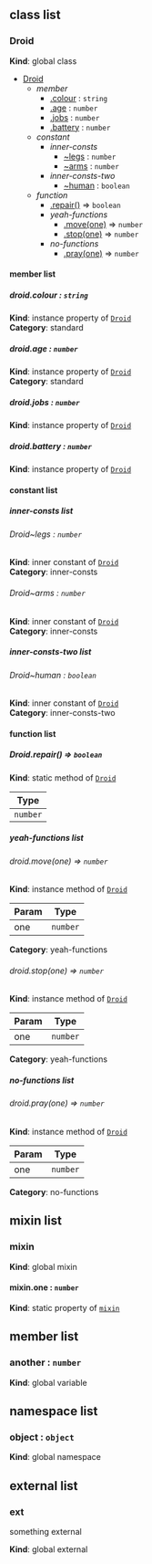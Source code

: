 ## class list


<a name="Droid"></a>
### Droid
**Kind**: global class  

* [Droid](#Droid)
    * _member_
        * [.colour](#Droid+colour) : `string`
        * [.age](#Droid+age) : `number`
        * [.jobs](#Droid+jobs) : `number`
        * [.battery](#Droid+battery) : `number`
    * _constant_
        * _inner-consts_
            * [~legs](#Droid..legs) : `number`
            * [~arms](#Droid..arms) : `number`
        * _inner-consts-two_
            * [~human](#Droid..human) : `boolean`
    * _function_
        * [.repair()](#Droid.repair) ⇒ `boolean`
        * _yeah-functions_
            * [.move(one)](#Droid+move) ⇒ `number`
            * [.stop(one)](#Droid+stop) ⇒ `number`
        * _no-functions_
            * [.pray(one)](#Droid+pray) ⇒ `number`


#### member list


<a name="Droid+colour"></a>
##### droid.colour : `string`
**Kind**: instance property of [`Droid`](#Droid)  
**Category**: standard


<a name="Droid+age"></a>
##### droid.age : `number`
**Kind**: instance property of [`Droid`](#Droid)  
**Category**: standard


<a name="Droid+jobs"></a>
##### droid.jobs : `number`
**Kind**: instance property of [`Droid`](#Droid)


<a name="Droid+battery"></a>
##### droid.battery : `number`
**Kind**: instance property of [`Droid`](#Droid)


#### constant list


##### inner-consts list


<a name="Droid..legs"></a>
###### Droid~legs : `number`
**Kind**: inner constant of [`Droid`](#Droid)  
**Category**: inner-consts


<a name="Droid..arms"></a>
###### Droid~arms : `number`
**Kind**: inner constant of [`Droid`](#Droid)  
**Category**: inner-consts


##### inner-consts-two list


<a name="Droid..human"></a>
###### Droid~human : `boolean`
**Kind**: inner constant of [`Droid`](#Droid)  
**Category**: inner-consts-two


#### function list


<a name="Droid.repair"></a>
##### Droid.repair() ⇒ `boolean`
**Kind**: static method of [`Droid`](#Droid)  

| Type     |
| -------- |
| `number` |


##### yeah-functions list


<a name="Droid+move"></a>
###### droid.move(one) ⇒ `number`
**Kind**: instance method of [`Droid`](#Droid)  

| Param | Type     |
| ----- | -------- |
| one   | `number` |


**Category**: yeah-functions


<a name="Droid+stop"></a>
###### droid.stop(one) ⇒ `number`
**Kind**: instance method of [`Droid`](#Droid)  

| Param | Type     |
| ----- | -------- |
| one   | `number` |


**Category**: yeah-functions


##### no-functions list


<a name="Droid+pray"></a>
###### droid.pray(one) ⇒ `number`
**Kind**: instance method of [`Droid`](#Droid)  

| Param | Type     |
| ----- | -------- |
| one   | `number` |


**Category**: no-functions


## mixin list


<a name="mixin"></a>
### mixin
**Kind**: global mixin


<a name="mixin.one"></a>
#### mixin.one : `number`
**Kind**: static property of [`mixin`](#mixin)


## member list


<a name="another"></a>
### another : `number`
**Kind**: global variable


## namespace list


<a name="object"></a>
### object : `object`
**Kind**: global namespace


## external list


<a name="external_ext"></a>
### ext
something external

**Kind**: global external


